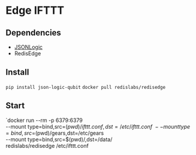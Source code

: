 # Edge IFTTT

## Dependencies

* [JSONLogic](jsonlogic.com)
* RedisEdge

## Install

`pip install json-logic-qubit`
`docker pull redislabs/redisedge`

## Start

`docker run --rm -p 6379:6379 \
        --mount type=bind,src=$(pwd)/ifttt.conf,dst=/etc/ifttt.conf \
        --mount type=bind,src=$(pwd)/gears,dst=/etc/gears \
        --mount type=bind,src=$(pwd)/,dst=/data/ \
        redislabs/redisedge /etc/ifttt.conf
